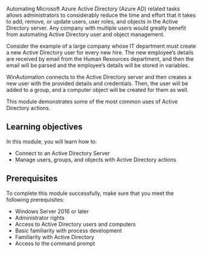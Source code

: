 Automating Microsoft Azure Active Directory (Azure AD) related tasks allows administrators to considerably reduce the time and effort that it takes to add, remove, or update users, user roles, and objects in the Active Directory server. Any company with multiple users would greatly benefit from automating Active Directory user and object management.

Consider the example of a large company whose IT department must create a new Active Directory user for every new hire. The new employee’s details are received by email from the Human Resources department, and then the email will be parsed and the employee’s details will be stored in variables. 

WinAutomation connects to the Active Directory server and then creates a new user with the provided details and credentials. Then, the user will be added to a group, and a computer object will be created for them as well.

This module demonstrates some of the most common uses of Active Directory actions.

## Learning objectives

In this module, you will learn how to:

- Connect to an Active Directory Server
- Manage users, groups, and objects with Active Directory actions


## Prerequisites

To complete this module successfully, make sure that you meet the following prerequisites: 

- Windows Server 2016 or later
- Administrator rights
- Access to Active Directory users and computers
- Basic familiarity with process development
- Familiarity with Active Directory
- Access to the command prompt

